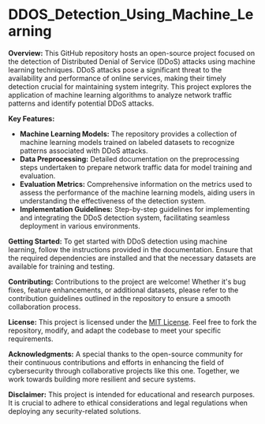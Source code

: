 # DDOS_Detection_Using_Machine_Learning


**Overview:**
This GitHub repository hosts an open-source project focused on the detection of Distributed Denial of Service (DDoS) attacks using machine learning techniques. DDoS attacks pose a significant threat to the availability and performance of online services, making their timely detection crucial for maintaining system integrity. This project explores the application of machine learning algorithms to analyze network traffic patterns and identify potential DDoS attacks.

**Key Features:**
- **Machine Learning Models:** The repository provides a collection of machine learning models trained on labeled datasets to recognize patterns associated with DDoS attacks.
- **Data Preprocessing:** Detailed documentation on the preprocessing steps undertaken to prepare network traffic data for model training and evaluation.
- **Evaluation Metrics:** Comprehensive information on the metrics used to assess the performance of the machine learning models, aiding users in understanding the effectiveness of the detection system.
- **Implementation Guidelines:** Step-by-step guidelines for implementing and integrating the DDoS detection system, facilitating seamless deployment in various environments.

**Getting Started:**
To get started with DDoS detection using machine learning, follow the instructions provided in the documentation. Ensure that the required dependencies are installed and that the necessary datasets are available for training and testing.

**Contributing:**
Contributions to the project are welcome! Whether it's bug fixes, feature enhancements, or additional datasets, please refer to the contribution guidelines outlined in the repository to ensure a smooth collaboration process.

**License:**
This project is licensed under the [MIT License](LICENSE.md). Feel free to fork the repository, modify, and adapt the codebase to meet your specific requirements.

**Acknowledgments:**
A special thanks to the open-source community for their continuous contributions and efforts in enhancing the field of cybersecurity through collaborative projects like this one. Together, we work towards building more resilient and secure systems.

**Disclaimer:**
This project is intended for educational and research purposes. It is crucial to adhere to ethical considerations and legal regulations when deploying any security-related solutions.
